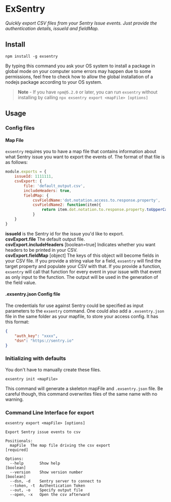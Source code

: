 # ExSentry
*Quickly export CSV files from your Sentry Issue events. Just provide the authentication details, issueId and fieldMap.*

## Install
```
npm install -g exsentry
```

By typing this command you ask your OS system to install a package in global mode on your computer some errors may
happen due to some permissions, feel free to check how to allow the global installation of a nodejs package according to
your OS system.

> **Note** - If you have `npm@5.2.0` or later, you can run `exsentry` without installing by calling `npx exsentry export
> <mapFile> [options]`

## Usage

### Config files

#### Map File
`exsentry` requires you to have a map file that contains information about what Sentry issue you want to export the
events of. The format of that file is as follows:
```javascript
module.exports = {
	issueId: 1111111,
	csvExport: {
		file: 'default_output.csv',
		includeHeaders: true,
		fieldMap: {
			csvFieldName:'dot.notation.access.to.response.property',
			csvFieldName2: function(item){
				return item.dot.notation.to.response.property.toUpperCase()
			}
	}
}
```
**issueId** is the Sentry id for the issue you'd like to export.  
**csvExport.file** The default output file.  
**csvExport.includeHeaders** [boolean=true] Indicates whether you want headers to be printed in your CSV.  
**csvExport.fieldMap** [object] The keys of this object will become fields in your CSV file. If you provide a string
value for a field, `exsentry` will find the target property and populate your CSV with that. If you provide a function,
`exsentry` will call that function for every event in your issue with that event as only input to the function. The
output will be used in the generation of the field value.  

#### .exsentry.json Config file
The credentials for use against Sentry could be specified as input parameters to the `exsentry` command. One could also
add a `.exsentry.json` file in the same folder as your mapfile, to store your access config. It has this format:

```json
{
	"auth_key": "xxxx",
	"dsn": "https://sentry.io"
}
```

### Initializing with defaults
You don't have to manually create these files. 
```
exsentry init <mapFile>
```
This command will generate a skeleton mapFile and `.exsentry.json` file. Be careful though, this command overwrites
files of the same name with no warning.

### Command Line Interface for export
```
exsentry export <mapFile> [options]

Export Sentry issue events to csv

Positionals:
  mapFile  The map file driving the csv export                        [required]

Options:
  --help       Show help                                               [boolean]
  --version    Show version number                                     [boolean]
  --dsn, -d    Sentry server to connect to
  --token, -t  Authentication Token
  --out, -o    Specify output file
  --open, -x   Open the csv afterward
```
